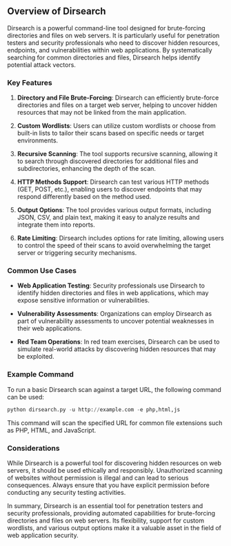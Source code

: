 ## Overview of Dirsearch

Dirsearch is a powerful command-line tool designed for brute-forcing directories and files on web servers. It is particularly useful for penetration testers and security professionals who need to discover hidden resources, endpoints, and vulnerabilities within web applications. By systematically searching for common directories and files, Dirsearch helps identify potential attack vectors.

### Key Features

1. **Directory and File Brute-Forcing**: Dirsearch can efficiently brute-force directories and files on a target web server, helping to uncover hidden resources that may not be linked from the main application.

2. **Custom Wordlists**: Users can utilize custom wordlists or choose from built-in lists to tailor their scans based on specific needs or target environments.

3. **Recursive Scanning**: The tool supports recursive scanning, allowing it to search through discovered directories for additional files and subdirectories, enhancing the depth of the scan.

4. **HTTP Methods Support**: Dirsearch can test various HTTP methods (GET, POST, etc.), enabling users to discover endpoints that may respond differently based on the method used.

5. **Output Options**: The tool provides various output formats, including JSON, CSV, and plain text, making it easy to analyze results and integrate them into reports.

6. **Rate Limiting**: Dirsearch includes options for rate limiting, allowing users to control the speed of their scans to avoid overwhelming the target server or triggering security mechanisms.

### Common Use Cases

- **Web Application Testing**: Security professionals use Dirsearch to identify hidden directories and files in web applications, which may expose sensitive information or vulnerabilities.

- **Vulnerability Assessments**: Organizations can employ Dirsearch as part of vulnerability assessments to uncover potential weaknesses in their web applications.

- **Red Team Operations**: In red team exercises, Dirsearch can be used to simulate real-world attacks by discovering hidden resources that may be exploited.

### Example Command

To run a basic Dirsearch scan against a target URL, the following command can be used:
```python
python dirsearch.py -u http://example.com -e php,html,js
```
This command will scan the specified URL for common file extensions such as PHP, HTML, and JavaScript.

### Considerations

While Dirsearch is a powerful tool for discovering hidden resources on web servers, it should be used ethically and responsibly. Unauthorized scanning of websites without permission is illegal and can lead to serious consequences. Always ensure that you have explicit permission before conducting any security testing activities.

In summary, Dirsearch is an essential tool for penetration testers and security professionals, providing automated capabilities for brute-forcing directories and files on web servers. Its flexibility, support for custom wordlists, and various output options make it a valuable asset in the field of web application security.